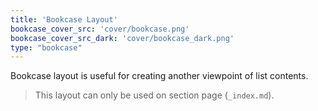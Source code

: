 ```yaml
---
title: 'Bookcase Layout'
bookcase_cover_src: 'cover/bookcase.png'
bookcase_cover_src_dark: 'cover/bookcase_dark.png'
type: "bookcase"
---
```


Bookcase layout is useful for creating another viewpoint of list contents.

> This layout can only be used on section page (`_index.md`).
